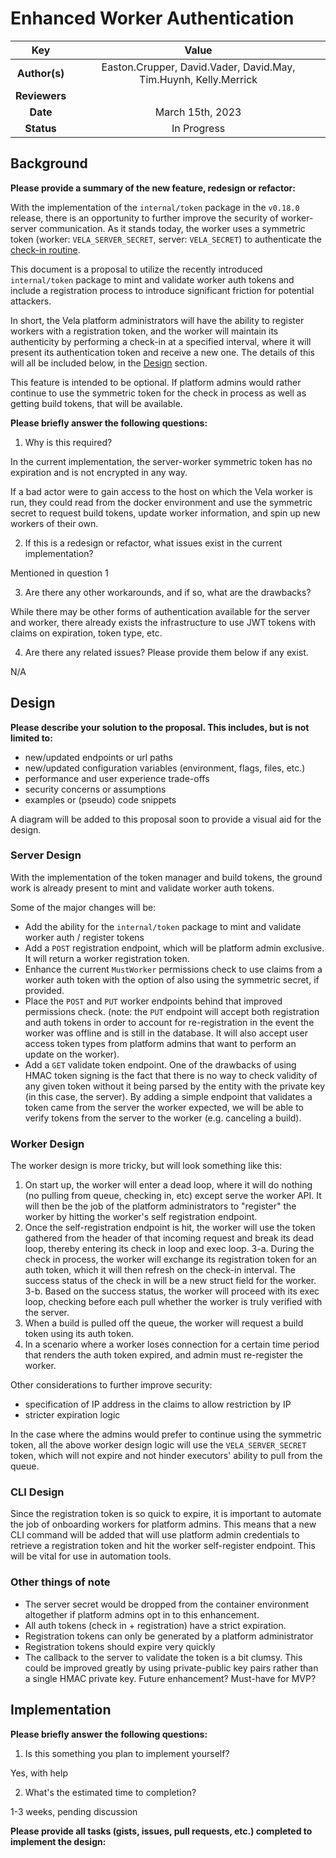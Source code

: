 # Enhanced Worker Authentication

<!--
The name of this markdown file should:

1. Short and contain no more then 30 characters

2. Contain the date of submission in MM-DD format

3. Clearly state what the proposal is being submitted for
-->

| Key           | Value                                                                                |
| :-----------: | :----------------------------------------------------------------------------------: |
| **Author(s)** | Easton.Crupper, David.Vader, David.May, Tim.Huynh, Kelly.Merrick                      |
| **Reviewers** |                                                                                      |
| **Date**      | March 15th, 2023                                                                  |
| **Status**    | In Progress                                                                          |

<!--
If you're already working with someone, please add them to the proper author/reviewer category.

If not, please leave the reviewer category empty and someone from the Vela team will assign it to themself.

Here is a brief explanation of the different proposal statuses:

1. Reviewed: The proposal is currently under review or has been reviewed.

2. Accepted: The proposal has been accepted and is ready for implementation.

3. In Progress: An accepted proposal is being implemented by actual work.

NOTE: The design is subject to change during this phase.

4. Cancelled: While or before implementation the proposal was cancelled.

NOTE: This can happen for a multitude of reasons.

5. Complete: This feature/change is implemented.
-->

## Background

<!--
This section is intended to describe the new feature, redesign or refactor.
-->

**Please provide a summary of the new feature, redesign or refactor:**

<!--
Provide your description here.
-->

With the implementation of the `internal/token` package in the `v0.18.0` release, there is an opportunity to further improve the security of worker-server communication. As it stands today, the worker uses a symmetric token (worker: `VELA_SERVER_SECRET`, server: `VELA_SECRET`) to authenticate the [check-in routine](https://github.com/go-vela/worker/blob/main/cmd/vela-worker/register.go). 

This document is a proposal to utilize the recently introduced `internal/token` package to mint and validate worker auth tokens and include a registration process to introduce significant friction for potential attackers.

In short, the Vela platform administrators will have the ability to register workers with a registration token, and the worker will maintain its authenticity by performing a check-in at a specified interval, where it will present its authentication token and receive a new one. The details of this will all be included below, in the [Design](03-12_worker-auth.md#design) section.

This feature is intended to be optional. If platform admins would rather continue to use the symmetric token for the check in process as well as getting build tokens, that will be available.


**Please briefly answer the following questions:**

1. Why is this required?

<!-- Answer here -->

In the current implementation, the server-worker symmetric token has no expiration and is not encrypted in any way. 

If a bad actor were to gain access to the host on which the Vela worker is run, they could read from the docker environment and use the symmetric secret to request build tokens, update worker information, and spin up new workers of their own.

2. If this is a redesign or refactor, what issues exist in the current implementation?

<!-- Answer here -->

Mentioned in question 1

3. Are there any other workarounds, and if so, what are the drawbacks?

<!-- Answer here -->

While there may be other forms of authentication available for the server and worker, there already exists the infrastructure to use JWT tokens with claims on expiration, token type, etc.

4. Are there any related issues? Please provide them below if any exist.

<!-- Answer here -->

N/A

## Design

<!--
This section is intended to explain the solution design for the proposal.

NOTE: If there are no current plans for a solution, please leave this section blank.
-->

**Please describe your solution to the proposal. This includes, but is not limited to:**

* new/updated endpoints or url paths
* new/updated configuration variables (environment, flags, files, etc.)
* performance and user experience trade-offs
* security concerns or assumptions
* examples or (pseudo) code snippets

<!-- Answer here -->

A diagram will be added to this proposal soon to provide a visual aid for the design.

### Server Design

With the implementation of the token manager and build tokens, the ground work is already present to mint and validate worker auth tokens.

Some of the major changes will be:

- Add the ability for the `internal/token` package to mint and validate worker auth / register tokens
- Add a `POST` registration endpoint, which will be platform admin exclusive. It will return a worker registration token.
- Enhance the current `MustWorker` permissions check to use claims from a worker auth token with the option of also using the symmetric secret, if provided. 
- Place the `POST` and `PUT` worker endpoints behind that improved permissions check. (note: the `PUT` endpoint will accept both registration and auth tokens in order to account for re-registration in the event the worker was offline and is still in the database. It will also accept user access token types from platform admins that want to perform an update on the worker).
- Add a `GET` validate token endpoint. One of the drawbacks of using HMAC token signing is the fact that there is no way to check validity of any given token without it being parsed by the entity with the private key (in this case, the server). By adding a simple endpoint that validates a token came from the server the worker expected, we will be able to verify tokens from the server to the worker (e.g. canceling a build).

### Worker Design

The worker design is more tricky, but will look something like this:

1. On start up, the worker will enter a dead loop, where it will do nothing (no pulling from queue, checking in, etc) except serve the worker API. It will then be the job of the platform administrators to "register" the worker by hitting the worker's self registration endpoint.
2. Once the self-registration endpoint is hit, the worker will use the token gathered from the header of that incoming request and break its dead loop, thereby entering its check in loop and exec loop.
3-a. During the check in process, the worker will exchange its registration token for an auth token, which it will then refresh on the check-in interval. The success status of the check in will be a new struct field for the worker.
3-b. Based on the success status, the worker will proceed with its exec loop, checking before each pull whether the worker is truly verified with the server.
4. When a build is pulled off the queue, the worker will request a build token using its auth token.
5. In a scenario where a worker loses connection for a certain time period that renders the auth token expired, and admin must re-register the worker.

Other considerations to further improve security:
- specification of IP address in the claims to allow restriction by IP
- stricter expiration logic

In the case where the admins would prefer to continue using the symmetric token, all the above worker design logic will use the `VELA_SERVER_SECRET` token, which will not expire and not hinder executors' ability to pull from the queue.

### CLI Design

Since the registration token is so quick to expire, it is important to automate the job of onboarding workers for platform admins. This means that a new CLI command will be added that will use platform admin credentials to retrieve a registration token and hit the worker self-register endpoint. This will be vital for use in automation tools.

### Other things of note

- The server secret would be dropped from the container environment altogether if platform admins opt in to this enhancement.
- All auth tokens (check in + registration) have a strict expiration.
- Registration tokens can only be generated by a platform administrator
- Registration tokens should expire very quickly
- The callback to the server to validate the token is a bit clumsy. This could be improved greatly by using private-public key pairs rather than a single HMAC private key. Future enhancement? Must-have for MVP?


## Implementation

<!--
This section is intended to explain how the solution will be implemented for the proposal.

NOTE: If there are no current plans for implementation, please leave this section blank.
-->

**Please briefly answer the following questions:**

1. Is this something you plan to implement yourself?

<!-- Answer here -->

Yes, with help

2. What's the estimated time to completion?

<!-- Answer here -->

1-3 weeks, pending discussion

**Please provide all tasks (gists, issues, pull requests, etc.) completed to implement the design:**

<!-- Answer here -->
